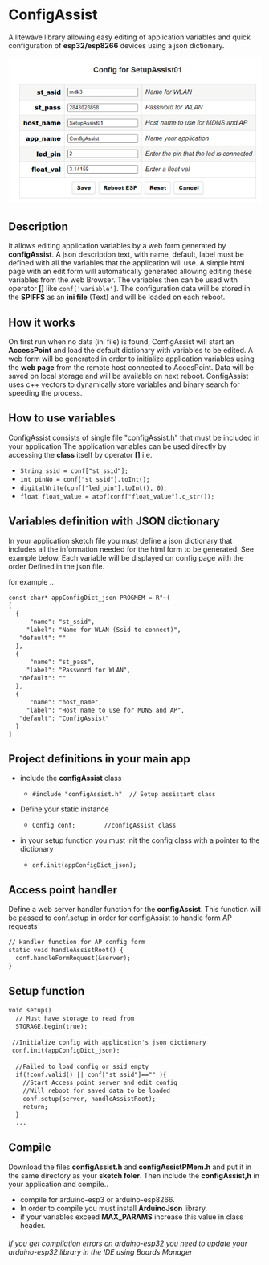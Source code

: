 # ConfigAssist
A litewave library allowing easy editing of application variables and quick configuration of **esp32/esp8266** devices 
using a json dictionary.

![](docs/config.png)

## Description
It allows editing application variables by a web form generated by **configAssist**. 
A json description text, with name, default, label must be defined with all the variables that the 
application will use. 
A simple html page  with an edit form will automatically generated allowing editing these variables from the web 
Browser. The variables then can be used with operator **[]** like  ```conf['variable']```.
The configuration data will be stored in the **SPIFFS** as an **ini file** (Text) and will be 
loaded on each reboot.

## How it works
On first run when no data (ini file) is found, ConfigAssist will start an **AccessPoint** and load the
default dictionary with variables to be edited. A web form will be generated in order to 
initialize application variables using the **web page** from the remote host connected to AccesPoint.
Data will be saved on local storage and will be available on next reboot. 
ConfigAssist uses c++ vectors to dynamically store variables and binary search for speeding the process.

## How to use variables
ConfigAssist consists of single file "configAssist.h" that must be included in your application 
The application variables can be used directly by accessing the **class** itself by operator **[]**
i.e.

+ `String ssid = conf["st_ssid"];`
+ `int pinNo = conf["st_ssid"].toInt();`
+ `digitalWrite(conf["led_pin"].toInt(), 0)`;
+ `float float_value = atof(conf["float_value"].c_str());`

## Variables definition with JSON dictionary
In your application sketch file you must define a json dictionary that includes all the information needed 
for the html form to be generated. See example below. Each variable will be displayed on config page with the order 
Defined in the json file.

for example ..
```
const char* appConfigDict_json PROGMEM = R"~(
[
  {
      "name": "st_ssid",
     "label": "Name for WLAN (Ssid to connect)",
   "default": ""
  },
  {
      "name": "st_pass",
     "label": "Password for WLAN",
   "default": ""
  },
  {
      "name": "host_name",
     "label": "Host name to use for MDNS and AP",
   "default": "ConfigAssist"
  }  
]
```

## Project definitions in your main app

+ include the **configAssist**  class
  - `#include "configAssist.h"  // Setup assistant class`

+ Define your static instance
  - `Config conf;        //configAssist class`

+ in your setup function you must init the config class with a pointer to the dictionary
  - `onf.init(appConfigDict_json);`
 
## Access point handler
Define a web server handler function for the **configAssist**. This function will be passed to 
conf.setup in order for configAssist to handle form AP requests
```
// Handler function for AP config form
static void handleAssistRoot() { 
  conf.handleFormRequest(&server); 
}
```
## Setup function
```
void setup()
  // Must have storage to read from
  STORAGE.begin(true);
  
 //Initialize config with application's json dictionary
 conf.init(appConfigDict_json);  

  //Failed to load config or ssid empty
  if(!conf.valid() || conf["st_ssid"]=="" ){ 
    //Start Access point server and edit config
    //Will reboot for saved data to be loaded
    conf.setup(server, handleAssistRoot);
    return;
  }
  ...
  ```

## Compile
Download the files **configAssist.h** and **configAssistPMem.h** and put it in the same directory
as your **sketch foler**. Then include the **configAssist,h** in your application and compile..

+ compile for arduino-esp3 or arduino-esp8266.
+ In order to compile you must install **ArduinoJson** library.
+ if your variables exceed **MAX_PARAMS** increase this value in class header.

###### If you get compilation errors on arduino-esp32 you need to update your arduino-esp32 library in the IDE using Boards Manager
